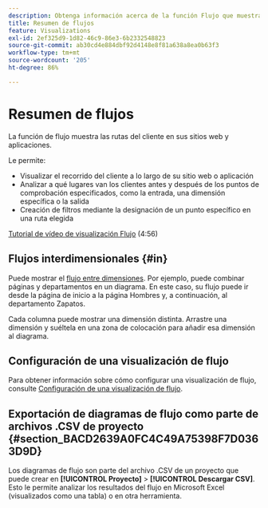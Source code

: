 ```yaml
---
description: Obtenga información acerca de la función Flujo que muestra las rutas del cliente en sus sitios web y aplicaciones.
title: Resumen de flujos
feature: Visualizations
exl-id: 2ef325d9-1d82-46c9-86e3-6b2332548823
source-git-commit: ab30cd4e884dbf92d4148e8f81a638a8ea0b63f3
workflow-type: tm+mt
source-wordcount: '205'
ht-degree: 86%

---
```


# Resumen de flujos

La función de flujo muestra las rutas del cliente en sus sitios web y aplicaciones.

Le permite:

* Visualizar el recorrido del cliente a lo largo de su sitio web o aplicación
* Analizar a qué lugares van los clientes antes y después de los puntos de comprobación especificados, como la entrada, una dimensión específica o la salida
* Creación de filtros mediante la designación de un punto específico en una ruta elegida

[Tutorial de vídeo de visualización Flujo](https://experienceleague.adobe.com/docs/analytics-learn/tutorials/analysis-workspace/analyzing-customer-journeys/flow-visualization.html?lang=es) (4:56)

## Flujos interdimensionales {#in}

Puede mostrar el [flujo entre dimensiones](/help/analysis-workspace/visualizations/c-flow/multi-dimensional-flow.md). Por ejemplo, puede combinar páginas y departamentos en un diagrama. En este caso, su flujo puede ir desde la página de inicio a la página Hombres y, a continuación, al departamento Zapatos.

Cada columna puede mostrar una dimensión distinta. Arrastre una dimensión y suéltela en una zona de colocación para añadir esa dimensión al diagrama.

## Configuración de una visualización de flujo

Para obtener información sobre cómo configurar una visualización de flujo, consulte [Configuración de una visualización de flujo](/help/analysis-workspace/visualizations/c-flow/create-flow.md).

## Exportación de diagramas de flujo como parte de archivos .CSV de proyecto {#section_BACD2639A0FC4C49A75398F7D0363D9D}

Los diagramas de flujo son parte del archivo .CSV de un proyecto que puede crear en **[!UICONTROL Proyecto]** > **[!UICONTROL Descargar CSV]**. Esto le permite analizar los resultados del flujo en Microsoft Excel (visualizados como una tabla) o en otra herramienta.
